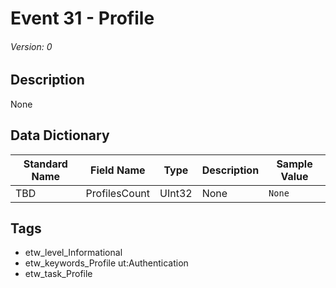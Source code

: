 # Event 31 - Profile
###### Version: 0

## Description
None

## Data Dictionary
|Standard Name|Field Name|Type|Description|Sample Value|
|---|---|---|---|---|
|TBD|ProfilesCount|UInt32|None|`None`|

## Tags
* etw_level_Informational
* etw_keywords_Profile ut:Authentication
* etw_task_Profile